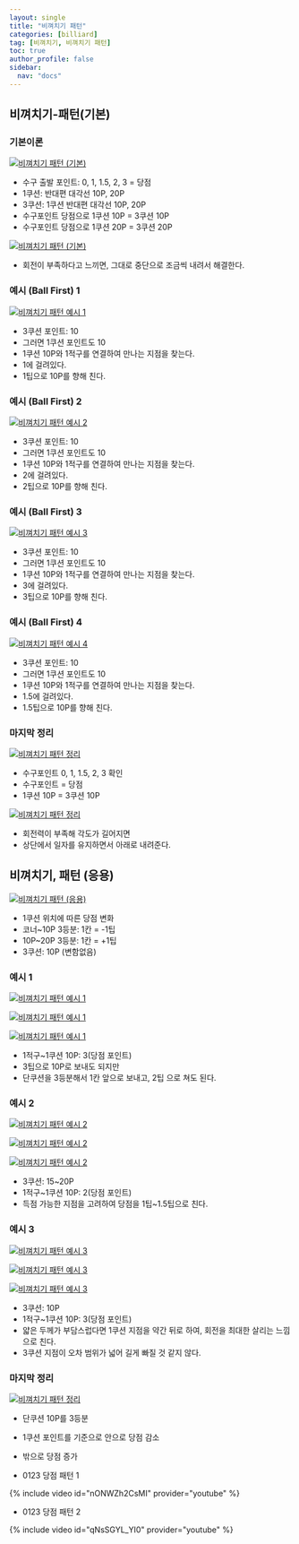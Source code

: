 ```yaml
---
layout: single
title: "비껴치기 패턴"
categories: [billiard]
tag: [비껴치기, 비껴치기 패턴] 
toc: true
author_profile: false
sidebar:
  nav: "docs"
---
```


## 비껴치기-패턴(기본)

### 기본이론
[![비껴치기 패턴 (기본)](/images/비껴치기_패턴_기본이론1.png)](/images/비껴치기_패턴_기본이론1.png)
- 수구 출발 포인트: 0, 1, 1.5, 2, 3 = 당점
- 1쿠션: 반대편 대각선 10P, 20P
- 3쿠션: 1쿠션 반대편 대각선 10P, 20P
- 수구포인트 당점으로 1쿠션 10P = 3쿠션 10P
- 수구포인트 당점으로 1쿠션 20P = 3쿠션 20P

[![비껴치기 패턴 (기본)](/images/비껴치기_패턴_기본이론2.png)](/images/비껴치기_패턴_기본이론2.png)
- 회전이 부족하다고 느끼면, 그대로 중단으로 조금씩 내려서 해결한다.

### 예시 (Ball First) 1
[![비껴치기 패턴 예시 1](/images/비껴치기_패턴_예시1.png)](/images/비껴치기_패턴_예시1.png)
- 3쿠션 포인트: 10
- 그러면 1쿠션 포인트도 10
- 1쿠션 10P와 1적구를 연결하여 만나는 지점을 찾는다.
- 1에 걸려있다.
- 1팁으로 10P를 향해 친다.

### 예시 (Ball First) 2
[![비껴치기 패턴 예시 2](/images/비껴치기_패턴_예시2.png)](/images/비껴치기_패턴_예시2.png)
- 3쿠션 포인트: 10
- 그러면 1쿠션 포인트도 10
- 1쿠션 10P와 1적구를 연결하여 만나는 지점을 찾는다.
- 2에 걸려있다.
- 2팁으로 10P를 향해 친다.

### 예시 (Ball First) 3
[![비껴치기 패턴 예시 3](/images/비껴치기_패턴_예시3.png)](/images/비껴치기_패턴_예시3.png)
- 3쿠션 포인트: 10
- 그러면 1쿠션 포인트도 10
- 1쿠션 10P와 1적구를 연결하여 만나는 지점을 찾는다.
- 3에 걸려있다.
- 3팁으로 10P를 향해 친다.

### 예시 (Ball First) 4
[![비껴치기 패턴 예시 4](/images/비껴치기_패턴_예시4.png)](/images/비껴치기_패턴_예시4.png)
- 3쿠션 포인트: 10
- 그러면 1쿠션 포인트도 10
- 1쿠션 10P와 1적구를 연결하여 만나는 지점을 찾는다.
- 1.5에 걸려있다.
- 1.5팁으로 10P를 향해 친다.

### 마지막 정리
[![비껴치기 패턴 정리](/images/비껴치기_패턴_정리1.png)](/images/비껴치기_패턴_정리1.png)
- 수구포인트 0, 1, 1.5, 2, 3 확인
- 수구포인트 = 당점
- 1쿠션 10P = 3쿠션 10P

[![비껴치기 패턴 정리](/images/비껴치기_패턴_정리2.png)](/images/비껴치기_패턴_정리2.png)
- 회전력이 부족해 각도가 길어지면
- 상단에서 일자를 유지하면서 아래로 내려준다.

## 비껴치기, 패턴 (응용)
[![비껴치기 패턴 (응용)](/images/비껴치기_패턴_응용_기본이론.png)](/images/비껴치기_패턴_응용_기본이론.png)
- 1쿠션 위치에 따른 당점 변화
- 코너~10P 3등분: 1칸 = -1팁
- 10P~20P 3등분: 1칸 = +1팁
- 3쿠션: 10P (변함없음)

### 예시 1
[![비껴치기 패턴 예시 1](/images/비껴치기_패턴_응용_예시1-1.png)](/images/비껴치기_패턴_응용_예시1-1.png)

[![비껴치기 패턴 예시 1](/images/비껴치기_패턴_응용_예시1-2.png)](/images/비껴치기_패턴_응용_예시1-2.png)

[![비껴치기 패턴 예시 1](/images/비껴치기_패턴_응용_예시1-3.png)](/images/비껴치기_패턴_응용_예시1-3.png)
- 1적구~1쿠션 10P: 3(당점 포인트)
- 3팁으로 10P로 보내도 되지만
- 단쿠션을 3등분해서 1칸 앞으로 보내고, 2팁 으로 쳐도 된다.

### 예시 2
[![비껴치기 패턴 예시 2](/images/비껴치기_패턴_응용_예시2-1.png)](/images/비껴치기_패턴_응용_예시2-1.png)

[![비껴치기 패턴 예시 2](/images/비껴치기_패턴_응용_예시2-2.png)](/images/비껴치기_패턴_응용_예시2-2.png)

[![비껴치기 패턴 예시 2](/images/비껴치기_패턴_응용_예시2-3.png)](/images/비껴치기_패턴_응용_예시2-3.png)
- 3쿠션: 15~20P
- 1적구~1쿠션 10P: 2(당점 포인트)
- 득점 가능한 지점을 고려하여 당점을 1팁~1.5팁으로 친다.

### 예시 3
[![비껴치기 패턴 예시 3](/images/비껴치기_패턴_응용_예시3-1.png)](/images/비껴치기_패턴_응용_예시3-1.png)

[![비껴치기 패턴 예시 3](/images/비껴치기_패턴_응용_예시3-2.png)](/images/비껴치기_패턴_응용_예시3-2.png)

[![비껴치기 패턴 예시 3](/images/비껴치기_패턴_응용_예시3-3.png)](/images/비껴치기_패턴_응용_예시3-3.png)
- 3쿠션: 10P
- 1적구~1쿠션 10P: 3(당점 포인트)
- 얇은 두께가 부담스럽다면 1쿠션 지점을 약간 뒤로 하여, 회전을 최대한 살리는 느낌으로 친다.
- 3쿠션 지점이 오차 범위가 넓어 길게 빠질 것 같지 않다.

### 마지막 정리
[![비껴치기 패턴 정리](/images/비껴치기_패턴_응용_정리.png)](/images/비껴치기_패턴_응용_정리.png)
- 단쿠션 10P를 3등분
- 1쿠션 포인트를 기준으로 안으로 당점 감소
- 밖으로 당점 증가

- 0123 당점 패턴 1

{% include video id="nONWZh2CsMI" provider="youtube" %}
- 0123 당점 패턴 2

{% include video id="qNsSGYL_YI0" provider="youtube" %}
